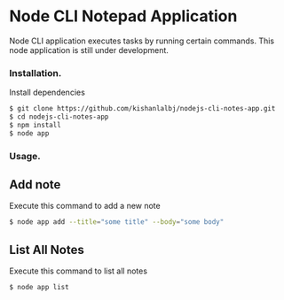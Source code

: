 # Node CLI Notepad Application
  
  Node CLI application executes tasks by running certain commands. This node application is still under development.
  
### Installation.

Install dependencies

```sh
$ git clone https://github.com/kishanlalbj/nodejs-cli-notes-app.git
$ cd nodejs-cli-notes-app
$ npm install
$ node app
```

### Usage.
## Add note
Execute this command to add a new note

```sh
$ node app add --title="some title" --body="some body"
```

## List All Notes
Execute this command to list all notes

```sh
$ node app list
```
